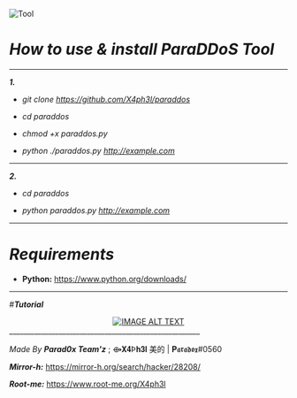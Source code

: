 ![Tool](http://i64.tinypic.com/ildqaq.jpg)

# ***How to use & install ParaDDoS Tool***
______________________________________________________

***1.***

- *git clone https://github.com/X4ph3l/paraddos*

- *cd paraddos*

- *chmod +x paraddos.py*

- *python ./paraddos.py http://example.com*

______________________________________________________
***2.***

- *cd paraddos*

- *python paraddos.py http://example.com*


______________________________________________________

# ***Requirements***

- **Python:** https://www.python.org/downloads/
______________________________________________________

#***Tutorial***

<div align="center">
  <a href="https://www.youtube.com/watch?v=GOUFIEBfKm8"><img src="https://img.youtube.com/vi/YOUTUBE_VIDEO_ID_HERE/0.jpg" alt="IMAGE ALT TEXT"></a>
</div>
______________________________________________________

*Made By* ***Parad0x Team'z*** ; ⟴𝐗𝟒Þ𝐡𝟑𝐥 美的 | 𝐏𝖆𝖗𝖆𝖉𝖔𝖝#0560

***Mirror-h:*** https://mirror-h.org/search/hacker/28208/

***Root-me:*** https://www.root-me.org/X4ph3l
